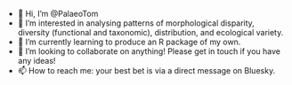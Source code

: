 - 👋 Hi, I’m @PalaeoTom
- 👀 I’m interested in analysing patterns of morphological disparity, diversity (functional and taxonomic), distribution, and ecological variety.
- 🌱 I’m currently learning to produce an R package of my own.
- 💞️ I’m looking to collaborate on anything! Please get in touch if you have any ideas!
- 📫 How to reach me: your best bet is via a direct message on Bluesky. 

<!---
PalaeoTom/PalaeoTom is a ✨ special ✨ repository because its `README.md` (this file) appears on your GitHub profile.
You can click the Preview link to take a look at your changes.
--->
